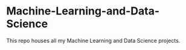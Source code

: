 # Machine-Learning-and-Data-Science
This repo houses all my Machine Learning and Data Science projects.
